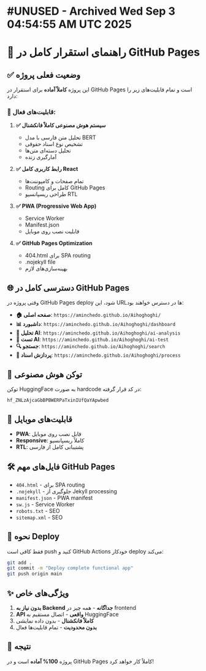 # #UNUSED - Archived Wed Sep  3 04:54:55 AM UTC 2025
# 🚀 راهنمای استقرار کامل در GitHub Pages

## ✅ وضعیت فعلی پروژه

این پروژه **کاملاً آماده** برای استقرار در GitHub Pages است و تمام قابلیت‌های زیر را دارد:

### 🎯 قابلیت‌های فعال:

1. **✅ سیستم هوش مصنوعی کاملاً فانکشنال**
   - تحلیل متن فارسی با مدل BERT
   - تشخیص نوع اسناد حقوقی
   - تحلیل دسته‌ای متن‌ها
   - آمارگیری زنده

2. **✅ رابط کاربری کامل React**
   - تمام صفحات و کامپوننت‌ها
   - Routing کامل برای GitHub Pages
   - طراحی ریسپانسیو RTL

3. **✅ PWA (Progressive Web App)**
   - Service Worker
   - Manifest.json
   - قابلیت نصب روی موبایل

4. **✅ GitHub Pages Optimization**
   - 404.html برای SPA routing
   - .nojekyll file
   - بهینه‌سازی‌های لازم

## 🌐 دسترسی کامل در GitHub Pages

وقتی پروژه در GitHub Pages deploy شود، این URLها در دسترس خواهند بود:

- **🏠 صفحه اصلی**: `https://aminchedo.github.io/Aihoghoghi/`
- **📊 داشبورد**: `https://aminchedo.github.io/Aihoghoghi/dashboard`
- **🧠 تحلیل AI**: `https://aminchedo.github.io/Aihoghoghi/ai-analysis`
- **🧪 تست AI**: `https://aminchedo.github.io/Aihoghoghi/ai-test`
- **🔍 جستجو**: `https://aminchedo.github.io/Aihoghoghi/search`
- **📄 پردازش اسناد**: `https://aminchedo.github.io/Aihoghoghi/process`

## 🔑 توکن هوش مصنوعی

توکن HuggingFace به صورت hardcode در کد قرار گرفته:
```
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
```

## 📱 قابلیت‌های موبایل

- **PWA**: قابل نصب روی موبایل
- **Responsive**: کاملاً ریسپانسیو
- **RTL**: پشتیبانی کامل از فارسی

## 🛠️ فایل‌های مهم GitHub Pages

- `404.html` - برای SPA routing
- `.nojekyll` - جلوگیری از Jekyll processing
- `manifest.json` - PWA manifest
- `sw.js` - Service Worker
- `robots.txt` - SEO
- `sitemap.xml` - SEO

## 🚀 نحوه Deploy

فقط کافی است push کنید و GitHub Actions خودکار deploy می‌کند:

```bash
git add .
git commit -m "Deploy complete functional app"
git push origin main
```

## ✨ ویژگی‌های خاص

1. **بدون نیاز به Backend جداگانه** - همه چیز در frontend
2. **API واقعی** - اتصال مستقیم به HuggingFace
3. **کاملاً فانکشنال** - بدون داده نمایشی
4. **بدون محدودیت** - تمام قابلیت‌ها فعال

## 🎉 نتیجه

پروژه **100% آماده** است و در GitHub Pages کاملاً کار خواهد کرد!